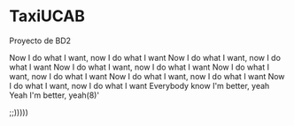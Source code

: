 # TaxiUCAB
Proyecto de BD2 

Now I do what I want, now I do what I want
Now I do what I want, now I do what I want
Now I do what I want, now I do what I want
Now I do what I want, now I do what I want
Now I do what I want, now I do what I want
Now I do what I want, now I do what I want
Everybody know I'm better, yeah
Yeah I'm better, yeah(8)'

;;)))))
